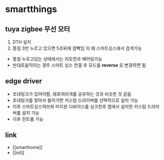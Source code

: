 # smartthings

## tuya zigbee 무선 모터
1. DTH 설치
2. 똥침 3번 누르고 있으면 5초뒤에 깜빡임 이 떄 스마트싱스에서 검색가능

- 똥침 누르고있는 상태에서는 리모컨과 페어링가능
- 반대로움직이는 경우 스마트 싱스 연결 후 모드를 **reverse** 로 변경하면 됨

## edge driver
- 초대링크가 있어야함, 레포여러개를 공유하는 것과 비슷한 것 같음
- 초대링크를 찾아서 들어가면 커스텀 드라이버를 선택적으로 설치 가능
- 이후 스마트싱스허브와 미지원 디바이스를 싱크한후 앱에서 설치한 커스텀 드라이버를 설치 가능
- 이후 컨트롤 가능

## link
- [[smarthome]]
- [[iot]]
